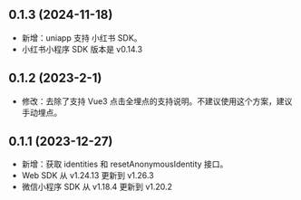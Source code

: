 ## 0.1.3 (2024-11-18)
* 新增：uniapp 支持 小红书 SDK。
* 小红书小程序 SDK 版本是 v0.14.3

## 0.1.2 (2023-2-1)
* 修改：去除了支持 Vue3 点击全埋点的支持说明。不建议使用这个方案，建议手动埋点。

## 0.1.1 (2023-12-27)
* 新增：获取 identities 和 resetAnonymousIdentity 接口。
* Web SDK 从 v1.24.13 更新到 v1.26.3
* 微信小程序 SDK 从 v1.18.4 更新到 v1.20.2
